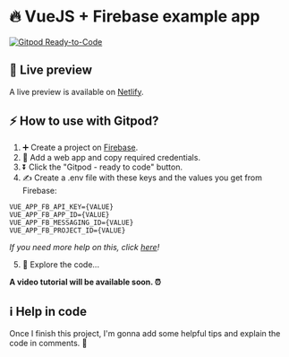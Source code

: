 # 🔥 VueJS + Firebase example app
[![Gitpod Ready-to-Code](https://img.shields.io/badge/Gitpod-ready--to--code-blue?logo=gitpod)](https://gitpod.io/#https://github.com/deinadmin/vuejs-firebase-example)


## 💐 Live preview

A live preview is available on [Netlify](https://vuejs-firebase-example.netlify.app/).


## ⚡️ How to use with Gitpod?

1. ➕ Create a project on [Firebase](https://firebase.google.com).
2. 🌟 Add a web app and copy required credentials.
3. ⏬ Click the "Gitpod - ready to code" button.
4. ✍️ Create a .env file with these keys and the values you get from Firebase:
```
VUE_APP_FB_API_KEY={VALUE}
VUE_APP_FB_APP_ID={VALUE}
VUE_APP_FB_MESSAGING_ID={VALUE}
VUE_APP_FB_PROJECT_ID={VALUE}
```
*If you need more help on this, click [here](https://www.craft.do/s/VSYQBdEsXTr6RO)!*

5. 💫 Explore the code...


**A video tutorial will be available soon. ⏰**


## ℹ️ Help in code

Once I finish this project, I'm gonna add some helpful tips and explain the code in comments. 🙂